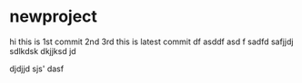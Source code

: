 # newproject
hi this is 1st commit
2nd
3rd
this is latest commit 
df
asddf
asd
f
sadfd
safjjdj
sdlkdsk
dkjjksd
jd


djdjjd
sjs'
dasf
